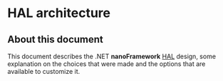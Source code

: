 # HAL architecture

## About this document

This document describes the .NET **nanoFramework** [HAL](https://en.wikipedia.org/wiki/Hardware_abstraction) design, some explanation on the choices that were made and the options that are available to customize it.
